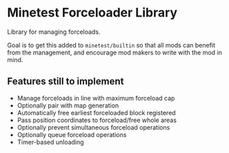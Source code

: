 # Minetest Forceloader Library

Library for managing forceloads.

Goal is to get this added to `minetest/builtin` so that all mods can benefit from the management, and encourage mod makers to write with the mod in mind.

## Features still to implement

* Manage forceloads in line with maximum forceload cap
* Optionally pair with map generation
* Automatically free earliest forceloaded block registered
* Pass position coordinates to forceload/free whole areas
* Optionally prevent simultaneous forceload operations
* Optionally queue forceload operations
* Timer-based unloading
